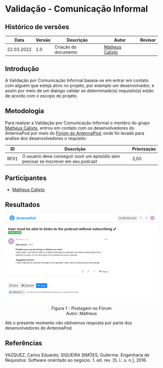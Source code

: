 # Validação - Comunicação Informal

## Histórico de versões
| Data       | Versão | Descrição            | Autor                                            | Revisor |
| ---------- | ------ | -------------------- | ------------------------------------------------ | ------- |
| 22.03.2022 | 1.0    | Criação do documento | [Matheus Calixto](https://github.com/matheuscvp) |         |

## Introdução

A Validação por Comunicação Informal baseia-se em entrar em contato com alguém que esteja ativo no projeto, por exemplo um desenvolvedor, e assim por meio de um dialogo validar se determinado(s) requisito(s) estão de acordo com o escopo do projeto.

## Metodologia

Para realizar a Validação por Comunicação Informal o membro do grupo [Matheus Calixto](https://github.com/matheuscvp), entrou em contato com os desenvolvedores do AntennaPod por meio do [Forúm do AntennaPod](https://forum.antennapod.org), onde foi levado para análise dos desenvolvedores o requisito:

| ID   | Descrição                                                                           | Priorização |
| ---- | ----------------------------------------------------------------------------------- | ----------- |
| RF01 | O usuário deve conseguir ouvir um episódio sem precisar se inscrever em seu podcast | 3,00        |

## Participantes

- [Matheus Calixto](https://github.com/matheuscvp)

## Resultados

![Postagem no Fórum](../../img/Forum-AntennaPod.png)

<p align = "center"> 
Figura 1 - Postagem no Fórum <br>
Autor: Matheus
</p>

Até o presente momento não obtivemos resposta por parte dos desenvolvedores do AntennaPod.

## Referências

VAZQUEZ, Carlos Eduardo; SIQUEIRA SIMÕES, Guilerme. Engenharia de Requisitos: Software orientado ao negócio. 1. ed. rev. [S. l.: s. n.], 2016.
